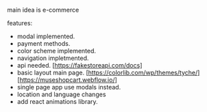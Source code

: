 main idea is e-commerce

features:

- modal implemented.
- payment methods.
- color scheme implemented.
- navigation impletmented.
- api needed. [https://fakestoreapi.com/docs]
- basic layout main page. [https://colorlib.com/wp/themes/tyche/] [https://museshopcart.webflow.io/]
- single page app use modals instead.
- location and language changes
- add react animations library.